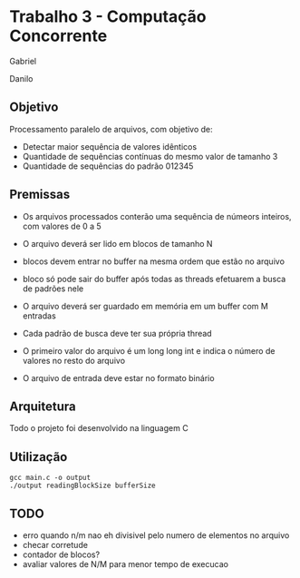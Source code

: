 ﻿# Trabalho 3 - Computação Concorrente

Gabriel

Danilo

## Objetivo

Processamento paralelo de arquivos, com objetivo de:

- Detectar maior sequência de valores idênticos
- Quantidade de sequências contínuas do mesmo valor de tamanho 3 
- Quantidade de sequências do padrão 012345


## Premissas

- Os arquivos processados conterão uma sequência de númeors inteiros, com valores de 0 a 5

- O arquivo deverá ser lido em blocos de tamanho N

- blocos devem entrar no buffer na mesma ordem que estão no arquivo

- bloco só pode sair do buffer após todas as threads efetuarem a busca de padrões nele

- O arquivo deverá ser guardado em memória em um buffer com M entradas

- Cada padrão de busca deve ter sua própria thread

- O primeiro valor do arquivo é um long long int e indica o número de valores no resto do arquivo

- O arquivo de entrada deve estar no formato binário


## Arquitetura

Todo o projeto foi desenvolvido na linguagem C



## Utilização

```
gcc main.c -o output
./output readingBlockSize bufferSize
```






## TODO

- erro quando n/m nao eh divisivel pelo numero de elementos no arquivo
- checar corretude
- contador de blocos?
- avaliar valores de N/M para menor tempo de execucao
